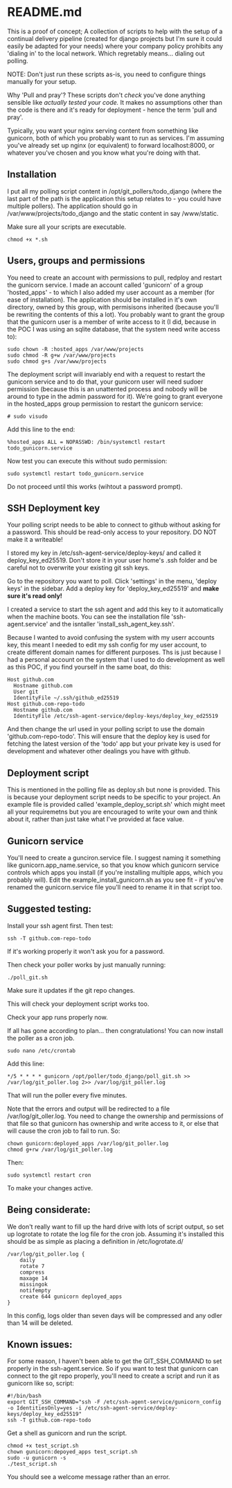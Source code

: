 # README.md

This is a proof of concept; A collection of scripts to help with the setup of a continual delivery pipeline (created for django projects but I'm sure it could easily be adapted for your needs) where your company policy prohibits any 'dialing in' to the local network. Which regretably means... dialing out polling.

NOTE: Don't just run these scripts as-is, you need to configure things manually for your setup.

Why 'Pull and pray'? These scripts don't *check* you've done anything sensible like *actually tested your code.* It makes no assumptions other than the code is there and it's ready for deployment - hence the term 'pull and pray'.

Typically, you want your nginx serving content from something like gunicorn, both of which you probably want to run as services. I'm assuming you've already set up nginx (or equivalent) to forward localhost:8000, or whatever you've chosen and you know what you're doing with that.

## Installation
I put all my polling script content in /opt/git_pollers/todo_django (where the last part of the path is the application this setup relates to - you could have multiple pollers).
The application should go in /var/www/projects/todo_django and the static content in say /www/static.

Make sure all your scripts are executable.
```
chmod +x *.sh
```

## Users, groups and permissions
You need to create an account with permissions to pull, redploy and restart the gunicorn service. I made an account called 'gunicorn' of a group 'hosted_apps' - to which I also added my user account as a member (for ease of installation).
The application should be installed in it's own directory, owned by this group, with permisisons inherited (because you'll be rewriting the contents of this a lot). You probably want to grant the group that the gunicorn user is a member of write access to it (I did, because in the POC I was using an sqlite database, that the system need write access to):
```
sudo chown -R :hosted_apps /var/www/projects
sudo chmod -R g+w /var/www/projects
sudo chmod g+s /var/www/projects
```

The deployment script will invariably end with a request to restart the gunicorn service and to do that, your gunicorn user will need sudoer permission (because this is an unattented process and nobody will be around to type in the admin password for it). We're going to grant everyone in the hosted_apps group permission to restart the gunicorn service:
```
# sudo visudo
```
Add this line to the end:
```
%hosted_apps ALL = NOPASSWD: /bin/systemctl restart todo_gunicorn.service
```
Now test you can execute this without sudo permission:
```
sudo systemctl restart todo_gunicorn.service
```
Do not proceed until this works (wihtout a password prompt).


## SSH Deployment key
Your polling script needs to be able to connect to github without asking for a password. This should be read-only access to your repository. DO NOT make it a writeable!

I stored my key in /etc/ssh-agent-service/deploy-keys/ and called it deploy_key_ed25519. Don't store it in your user home's .ssh folder and be careful not to overwrite your existing git ssh keys.

Go to the repository you want to poll. Click 'settings' in the menu, 'deploy keys' in the sidebar. Add a deploy key for 'deploy_key_ed25519' and **make sure it's read only!**

I created a service to start the ssh agent and add this key to it automatically when the machine boots. You can see the installation file 'ssh-agent.service' and the isntaller 'install_ssh_agent_key.ssh'.

Because I wanted to avoid confusing the system with my userr accounts key, this meant I needed to edit my ssh config for my user account, to create different domain names for different purposes. Ths is just because I had a personal account on the system that I used to do development as well as this POC, if you find yourself in the same boat, do this:

```
Host github.com
  Hostname github.com
  User git
  IdentityFile ~/.ssh/github_ed25519
Host github.com-repo-todo
  Hostname github.com
  IdentityFile /etc/ssh-agent-service/deploy-keys/deploy_key_ed25519
```
And then change the url used in your polling script to use the domain 'github.com-repo-todo'. This will ensure that the deploy key is used for fetching the latest version of the 'todo' app but your private key is used for development and whatever other dealings you have with github.


## Deployment script
This is mentioned in the polling file as deploy.sh but none is provided. This is because your deployment script needs to be specific to your project. An example file is provided called 'example_deploy_script.sh' which might meet all your requiremetns but you are encouraged to write your own and think about it, rather than just take what I've provided at face value.

## Gunicorn service
You'll need to create a gunciron.service file. I suggest naming it something like gunicorn.app_name.service, so that you know which gunicorn service controls which apps you install (if you're installing multiple apps, which you probably will). Edit the example_install_gunicorn.sh as you see fit - if you've renamed the gunicorn.service file you'll need to rename it in that script too.

## Suggested testing:
Install your ssh agent first. Then test:
```
ssh -T github.com-repo-todo
```
If it's working properly it won't ask you for a password.

Then check your poller works by just manually running:
```
./poll_git.sh
```
Make sure it updates if the git repo changes.

This will check your deployment script works too.

Check your app runs properly now.

If all has gone according to plan... then congratulations! You can now install the poller as a cron job.

```
sudo nano /etc/crontab
```
Add this line:
```
*/5 * * * * gunicorn /opt/poller/todo_django/poll_git.sh >> /var/log/git_poller.log 2>> /var/log/git_poller.log

```
That will run the poller every five minutes.

Note that the errors and output will be redirected to a file /var/log/git_oller.log. You need to change the ownership and permissions of that file so that gunicorn has ownership and write access to it, or else that will cause the cron job to fail to run. So:

```
chown gunicorn:deployed_apps /var/log/git_poller.log
chmod g+rw /var/log/git_poller.log
```

Then:
```
sudo systemctl restart cron
```
To make your changes active.

## Being considerate:
We don't really want to fill up the hard drive with lots of script output, so set up logrotate to rotate the log file for the cron job. Assuming it's installed this should be as simple as placing a definition in /etc/logrotate.d/
```
/var/log/git_poller.log {
    daily
    rotate 7
    compress
    maxage 14
    missingok
    notifempty
    create 644 gunicorn deployed_apps
}
```
In this config, logs older than seven days will be compressed and any odler than 14 will be deleted.

## Known issues:
For some reason, I haven't been able to get the GIT_SSH_COMMAND to set properly in the ssh-agent.service. So if you want to test that gunicorn can connect to the git repo properly, you'll need to create a script and run it as gunicorn like so, script:

```
#!/bin/bash
export GIT_SSH_COMMAND="ssh -F /etc/ssh-agent-service/gunicorn_config -o IdentitiesOnly=yes -i /etc/ssh-agent-service/deploy-keys/deploy_key_ed25519"
ssh -T github.com-repo-todo
```
Get a shell as gunicorn and run the script.
```
chmod +x test_script.sh
chown gunicorn:depoyed_apps test_script.sh
sudo -u gunicorn -s
./test_script.sh
```
You should see a welcome message rather than an error.
